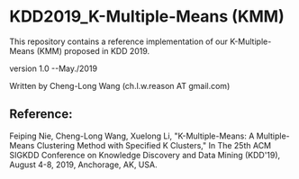 # KDD2019_K-Multiple-Means (KMM)
This repository contains a reference implementation of our K-Multiple-Means (KMM) proposed in KDD 2019.

version 1.0 --May./2019 

Written by Cheng-Long Wang (ch.l.w.reason AT gmail.com)

## Reference:

Feiping Nie, Cheng-Long Wang, Xuelong Li, "K-Multiple-Means: A Multiple-Means Clustering Method with Specified K Clusters," In The 25th ACM SIGKDD Conference on Knowledge Discovery and Data Mining (KDD'19), August 4-8, 2019, Anchorage, AK, USA.

